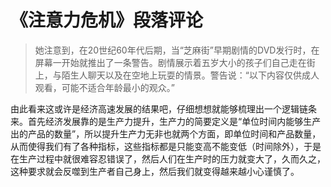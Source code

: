 # 《注意力危机》段落评论

> 她注意到，在20世纪60年代后期，当“芝麻街”早期剧情的DVD发行时，在屏幕一开始就推出了一条警告。剧情展示着五岁大小的孩子们自己走在街上，与陌生人聊天以及在空地上玩耍的情景。警告说：“以下内容仅供成人观看，可能不适合年龄最小的观众。”

由此看来这或许是经济高速发展的结果吧，仔细想想就能够梳理出一个逻辑链条来。首先经济发展靠的是生产力提升，生产力的简要定义是“单位时间内能够生产出的产品的数量”，所以提升生产力无非也就两个方面，即单位时间和产品数量，从而使得我们有了各种指标，这些指标都是只能变高不能变低（时间除外），于是在生产过程中就很难容忍错误了，然后人们在生产时的压力就变大了，久而久之，这种要求就会反噬到生产者自己身上，然后我们就变得越来越小心谨慎了。

